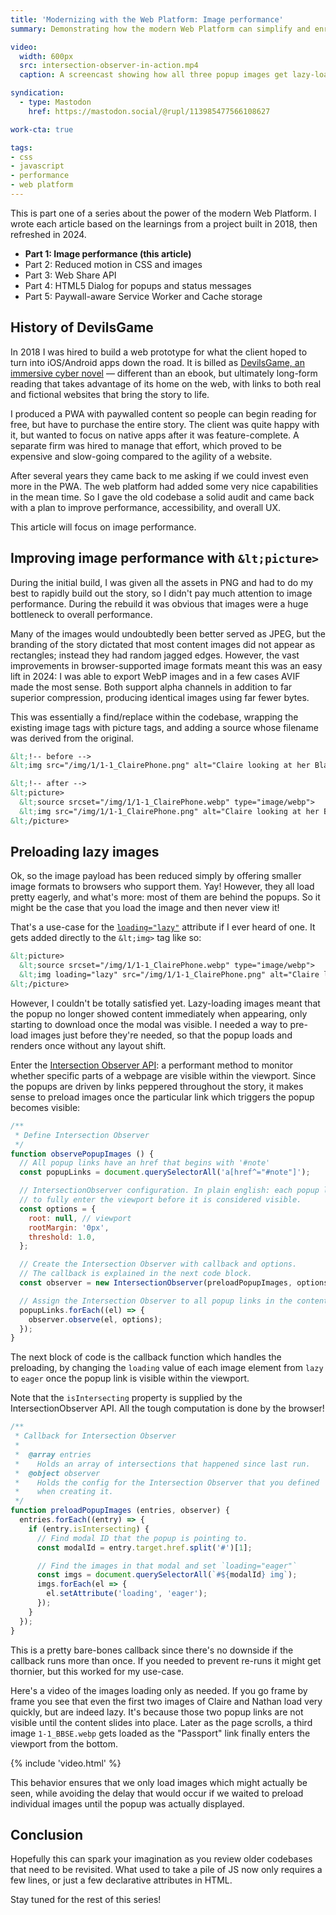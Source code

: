 ```yaml
---
title: 'Modernizing with the Web Platform: Image performance'
summary: Demonstrating how the modern Web Platform can simplify and enrich image performance on an old codebase.

video:
  width: 600px
  src: intersection-observer-in-action.mp4
  caption: A screencast showing how all three popup images get lazy-loaded; two show up quite quickly, but one only loads after scrolling down the page and revealing the link which will trigger its popup.

syndication:
  - type: Mastodon
    href: https://mastodon.social/@rupl/113985477566108627

work-cta: true

tags:
- css
- javascript
- performance
- web platform
---
```


This is part one of a series about the power of the modern Web Platform. I wrote each article based on the learnings from a project built in 2018, then refreshed in 2024.

- **Part 1: Image performance (this article)**
- Part 2: Reduced motion in CSS and images
- Part 3: Web Share API
- Part 4: HTML5 Dialog for popups and status messages
- Part 5: Paywall-aware Service Worker and Cache storage


## History of DevilsGame

In 2018 I was hired to build a web prototype for what the client hoped to turn into iOS/Android apps down the road. It is billed as [DevilsGame, an immersive cyber novel](https://devilsgame.com) — different than an ebook, but ultimately long-form reading that takes advantage of its home on the web, with links to both real and fictional websites that bring the story to life.

I produced a PWA with paywalled content so people can begin reading for free, but have to purchase the entire story. The client was quite happy with it, but wanted to focus on native apps after it was feature-complete. A separate firm was hired to manage that effort, which proved to be expensive and slow-going compared to the agility of a website.

After several years they came back to me asking if we could invest even more in the PWA. The web platform had added some very nice capabilities in the mean time. So I gave the old codebase a solid audit and came back with a plan to improve performance, accessibility, and overall UX.

This article will focus on image performance.

## Improving image performance with `&lt;picture>`

During the initial build, I was given all the assets in PNG and had to do my best to rapidly build out the story, so I didn't pay much attention to image performance. During the rebuild it was obvious that images were a huge bottleneck to overall performance.

Many of the images would undoubtedly been better served as JPEG, but the branding of the story dictated that most content images did not appear as rectangles; instead they had random jagged edges. However, the vast improvements in browser-supported image formats meant this was an easy lift in 2024: I was able to export WebP images and in a few cases AVIF made the most sense. Both support alpha channels in addition to far superior compression, producing identical images using far fewer bytes.

This was essentially a find/replace within the codebase, wrapping the existing image tags with picture tags, and adding a source whose filename was derived from the original.

```html
&lt;!-- before -->
&lt;img src="/img/1/1-1_ClairePhone.png" alt="Claire looking at her BlackBerry">

&lt;!-- after -->
&lt;picture>
  &lt;source srcset="/img/1/1-1_ClairePhone.webp" type="image/webp">
  &lt;img src="/img/1/1-1_ClairePhone.png" alt="Claire looking at her BlackBerry">
&lt;/picture>
```

## Preloading lazy images

Ok, so the image payload has been reduced simply by offering smaller image formats to browsers who support them. Yay! However, they all load pretty eagerly, and what's more: most of them are behind the popups. So it might be the case that you load the image and then never view it!

That's a use-case for the [`loading="lazy"`](https://developer.mozilla.org/en-US/docs/Web/Performance/Lazy_loading#images_and_iframes) attribute if I ever heard of one. It gets added directly to the `&lt;img>` tag like so:

```html
&lt;picture>
  &lt;source srcset="/img/1/1-1_ClairePhone.webp" type="image/webp">
  &lt;img loading="lazy" src="/img/1/1-1_ClairePhone.png" alt="Claire looking at her BlackBerry">
&lt;/picture>
```

However, I couldn't be totally satisfied yet. Lazy-loading images meant that the popup no longer showed content immediately when appearing, only starting to download once the modal was visible. I needed a way to pre-load images just before they're needed, so that the popup loads and renders once without any layout shift.

Enter the [Intersection Observer API](https://developer.mozilla.org/en-US/docs/Web/API/Intersection_Observer_API): a performant method to monitor whether specific parts of a webpage are visible within the viewport. Since the popups are driven by links peppered throughout the story, it makes sense to preload images once the particular link which triggers the popup becomes visible:

```js
/**
 * Define Intersection Observer
 */
function observePopupImages () {
  // All popup links have an href that begins with '#note'
  const popupLinks = document.querySelectorAll('a[href^="#note"]');

  // IntersectionObserver configuration. In plain english: each popup link has
  // to fully enter the viewport before it is considered visible.
  const options = {
    root: null, // viewport
    rootMargin: '0px',
    threshold: 1.0,
  };

  // Create the Intersection Observer with callback and options.
  // The callback is explained in the next code block.
  const observer = new IntersectionObserver(preloadPopupImages, options);

  // Assign the Intersection Observer to all popup links in the content area.
  popupLinks.forEach((el) => {
    observer.observe(el, options);
  });
}
```

The next block of code is the callback function which handles the preloading, by changing the `loading` value of each image element from `lazy` to `eager` once the popup link is visible within the viewport.

Note that the `isIntersecting` property is supplied by the IntersectionObserver API. All the tough computation is done by the browser!

```js
/**
 * Callback for Intersection Observer
 * 
 *  @array entries
 *    Holds an array of intersections that happened since last run.
 *  @object observer
 *    Holds the config for the Intersection Observer that you defined
 *    when creating it.
 */
function preloadPopupImages (entries, observer) {
  entries.forEach((entry) => {
    if (entry.isIntersecting) {
      // Find modal ID that the popup is pointing to.
      const modalId = entry.target.href.split('#')[1];

      // Find the images in that modal and set `loading="eager"`
      const imgs = document.querySelectorAll(`#${modalId} img`);
      imgs.forEach(el => {
        el.setAttribute('loading', 'eager');
      });
    }
  });
}
```

This is a pretty bare-bones callback since there's no downside if the callback runs more than once. If you needed to prevent re-runs it might get thornier, but this worked for my use-case.

Here's a video of the images loading only as needed. If you go frame by frame you see that even the first two images of Claire and Nathan load very quickly, but are indeed lazy. It's because those two popup links are not visible until the content slides into place. Later as the page scrolls, a third image `1-1_BBSE.webp` gets loaded as the "Passport" link finally enters the viewport from the bottom.

{% include 'video.html' %}

This behavior ensures that we only load images which might actually be seen, while avoiding the delay that would occur if we waited to preload individual images until the popup was actually displayed.

## Conclusion

Hopefully this can spark your imagination as you review older codebases that need to be revisited. What used to take a pile of JS now only requires a few lines, or just a few declarative attributes in HTML.

Stay tuned for the rest of this series!
